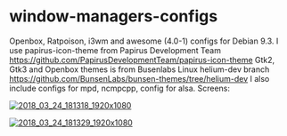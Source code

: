 # window-managers-configs
 Openbox, Ratpoison, i3wm and awesome (4.0-1)  configs for Debian 9.3. I use papirus-icon-theme from Papirus Development Team https://github.com/PapirusDevelopmentTeam/papirus-icon-theme
 Gtk2, Gtk3 and Openbox themes is from Busenlabs Linux helium-dev branch https://github.com/BunsenLabs/bunsen-themes/tree/helium-dev
I also include configs for mpd, ncmpcpp, config for alsa.
Screens:


<a href="https://ibb.co/gYd9n7"><img src="https://preview.ibb.co/bP0dfS/2018_03_24_181318_1920x1080.png" alt="2018_03_24_181318_1920x1080" border="0"></a>


<a href="https://ibb.co/hn4M0S"><img src="https://preview.ibb.co/fEUofS/2018_03_24_181329_1920x1080.png" alt="2018_03_24_181329_1920x1080" border="0"></a>
